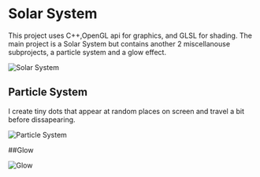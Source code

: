 # Solar System
This project uses C++,OpenGL api for graphics, and GLSL for shading. The main project is a Solar System but contains another 2 miscellanouse subprojects, a particle system and a glow effect.


![Solar System](https://thumbs.gfycat.com/EnragedGlamorousGreatargus-size_restricted.gif)

## Particle System
I create tiny dots that appear at random places on screen and travel a bit before dissapearing. 


![Particle System](https://thumbs.gfycat.com/CapitalAliveColt-size_restricted.gif)

##Glow 


![Glow](https://thumbs.gfycat.com/MindlessAntiqueBoutu-size_restricted.gif)
